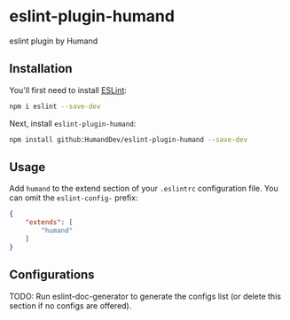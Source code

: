 # eslint-plugin-humand

eslint plugin by Humand

## Installation

You'll first need to install [ESLint](https://eslint.org/):

```sh
npm i eslint --save-dev
```

Next, install `eslint-plugin-humand`:

```sh
npm install github:HumandDev/eslint-plugin-humand --save-dev
```

## Usage

Add `humand` to the extend section of your `.eslintrc` configuration file. You can omit the `eslint-config-` prefix:

```json
{
    "extends": [
        "humand"
    ]
}
```



## Configurations

<!-- begin auto-generated configs list -->
TODO: Run eslint-doc-generator to generate the configs list (or delete this section if no configs are offered).
<!-- end auto-generated configs list -->


